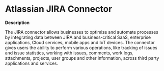 # Atlassian JIRA Connector



**Description**

 The JIRA connector allows businesses to optimize and automate processes by integrating data between JIRA and business-critical SaaS, enterprise applications, Cloud services, mobile apps and IoT devices. The connector gives users the ability to perform various operations, like tracking of issues and issue statistics, working with issues, comments, work logs, attachments, projects, user groups and other information, across third party applications and services.


